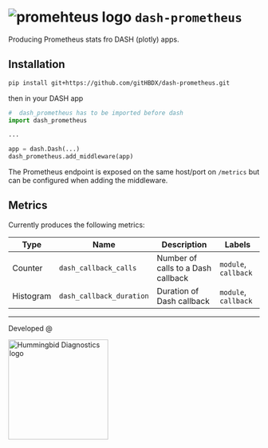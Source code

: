 # ![promehteus logo](https://prometheus.io/assets/prometheus_logo_grey.svg) `dash-prometheus`

Producing Prometheus stats fro DASH (plotly) apps.

## Installation

```bash
pip install git+https://github.com/gitHBDX/dash-prometheus.git
```

then in your DASH app

```python
#  dash_prometheus has to be imported before dash
import dash_prometheus

...

app = dash.Dash(...)
dash_prometheus.add_middleware(app)
```

The Prometheus endpoint is exposed on the same host/port on `/metrics` but can be configured when adding the middleware.

## Metrics

Currently produces the following metrics:

| Type | Name | Description | Labels |
| ---- | ---- | ----------- | ------ |
| Counter | `dash_callback_calls` | Number of calls to a Dash callback | `module`, `callback` |
| Histogram | `dash_callback_duration` | Duration of Dash callback | `module`, `callback` |


-----

<p>Developed @</p>
<img src="https://www.hummingbird-diagnostics.com/application/files/4214/6893/9202/logo.png" alt="Hummingbid Diagnostics logo" width="200"/>
